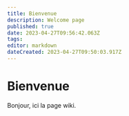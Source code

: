 ```yaml
---
title: Bienvenue
description: Welcome page
published: true
date: 2023-04-27T09:56:42.063Z
tags: 
editor: markdown
dateCreated: 2023-04-27T09:50:03.917Z
---
```


# Bienvenue
Bonjour, ici la page wiki.